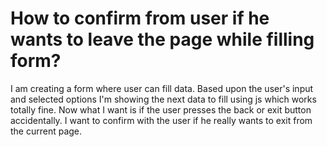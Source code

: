 
# How to confirm from user if he wants to leave the page while filling form?

I am creating a form where user can fill data. Based upon the user's input and selected options I'm showing the next data to fill using js which works totally fine.
Now what I want is if the user presses the back or exit button accidentally. I want to confirm with the user if he really wants to exit from the current page.

        